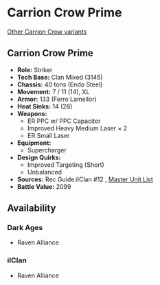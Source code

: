 # Carrion Crow Prime 

[Other Carrion Crow variants](../carrion_crow.md) 

## Carrion Crow Prime 

- **Role:** Striker 
- **Tech Base:** Clan Mixed (3145) 
- **Chassis:** 40 tons (Endo Steel) 
- **Movement:** 7 / 11 (14), XL 
- **Armor:** 133 (Ferro Lamellor) 
- **Heat Sinks:** 14 (28) 
- **Weapons:** 
  - ER PPC w/ PPC Capacitor 
  - Improved Heavy Medium Laser × 2 
  - ER Small Laser 
- **Equipment:** 
  - Supercharger 
- **Design Quirks:** 
  - Improved Targeting (Short) 
  - Unbalanced 
- **Sources:** Rec Guide:ilClan #12 , [Master Unit List](http://masterunitlist.info/Unit/Details/7775) 
- **Battle Value:** 2099 

## Availability 

### Dark Ages 

- Raven Alliance 

### ilClan 

- Raven Alliance 


